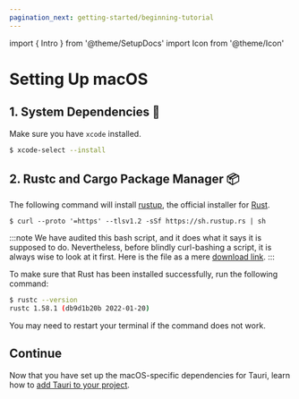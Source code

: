 ```yaml
---
pagination_next: getting-started/beginning-tutorial
---
```


import { Intro } from '@theme/SetupDocs'
import Icon from '@theme/Icon'

# Setting Up macOS

<Intro />

## 1. System Dependencies 🧰

Make sure you have `xcode` installed.

```sh
$ xcode-select --install
```

## 2. Rustc and Cargo Package Manager 📦

The following command will install [rustup], the official installer for [Rust].

```
$ curl --proto '=https' --tlsv1.2 -sSf https://sh.rustup.rs | sh
```

:::note
We have audited this bash script, and it does what it says it is supposed to do. Nevertheless, before blindly curl-bashing a script, it is always wise to look at it first. Here is the file as a mere [download link][rustup.sh].
:::

To make sure that Rust has been installed successfully, run the following command:

```sh
$ rustc --version
rustc 1.58.1 (db9d1b20b 2022-01-20)
```

You may need to restart your terminal if the command does not work.

## Continue

Now that you have set up the macOS-specific dependencies for Tauri, learn how to [add Tauri to your project][Beginning Tutorial].

[nvm]: https://github.com/nvm-sh/nvm
[nvm install.sh]: https://raw.githubusercontent.com/nvm-sh/nvm/v0.35.2/install.sh
[Beginning Tutorial]: ./beginning-tutorial.md
[Yarn@v1]: https://classic.yarnpkg.com/en/docs/getting-started
[pnpm]: https://pnpm.js.org/en/installation
[rustup]: https://rustup.rs/
[Rust]: https://www.rust-lang.org/
[rustup.sh]: https://sh.rustup.rs/
